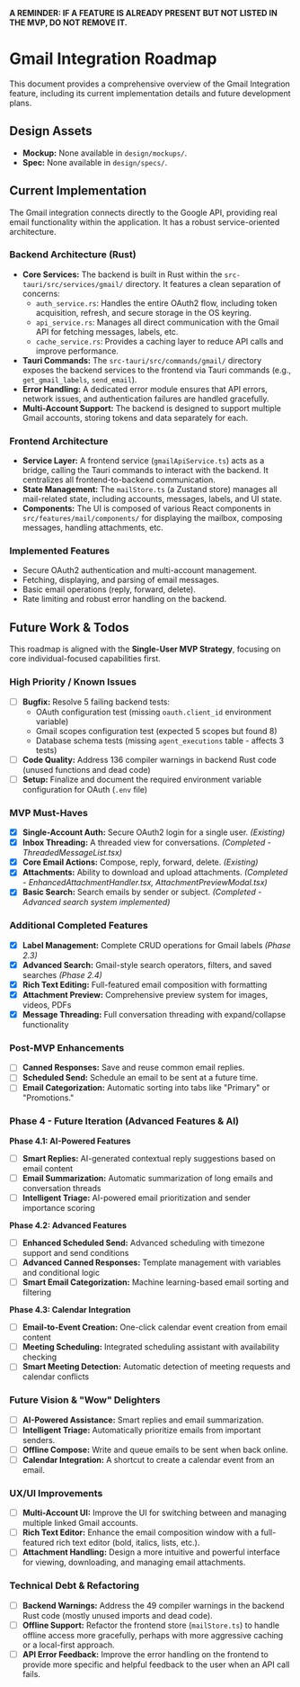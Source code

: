 **A REMINDER: IF A FEATURE IS ALREADY PRESENT BUT NOT LISTED IN THE MVP, DO NOT REMOVE IT.**

# Gmail Integration Roadmap

This document provides a comprehensive overview of the Gmail Integration feature, including its current implementation details and future development plans.

## Design Assets

- **Mockup:** None available in `design/mockups/`.
- **Spec:** None available in `design/specs/`.

## Current Implementation

The Gmail integration connects directly to the Google API, providing real email functionality within the application. It has a robust service-oriented architecture.

### Backend Architecture (Rust)

- **Core Services:** The backend is built in Rust within the `src-tauri/src/services/gmail/` directory. It features a clean separation of concerns:
    - `auth_service.rs`: Handles the entire OAuth2 flow, including token acquisition, refresh, and secure storage in the OS keyring.
    - `api_service.rs`: Manages all direct communication with the Gmail API for fetching messages, labels, etc.
    - `cache_service.rs`: Provides a caching layer to reduce API calls and improve performance.
- **Tauri Commands:** The `src-tauri/src/commands/gmail/` directory exposes the backend services to the frontend via Tauri commands (e.g., `get_gmail_labels`, `send_email`).
- **Error Handling:** A dedicated error module ensures that API errors, network issues, and authentication failures are handled gracefully.
- **Multi-Account Support:** The backend is designed to support multiple Gmail accounts, storing tokens and data separately for each.

### Frontend Architecture

- **Service Layer:** A frontend service (`gmailApiService.ts`) acts as a bridge, calling the Tauri commands to interact with the backend. It centralizes all frontend-to-backend communication.
- **State Management:** The `mailStore.ts` (a Zustand store) manages all mail-related state, including accounts, messages, labels, and UI state.
- **Components:** The UI is composed of various React components in `src/features/mail/components/` for displaying the mailbox, composing messages, handling attachments, etc.

### Implemented Features

- Secure OAuth2 authentication and multi-account management.
- Fetching, displaying, and parsing of email messages.
- Basic email operations (reply, forward, delete).
- Rate limiting and robust error handling on the backend.

## Future Work & Todos

This roadmap is aligned with the **Single-User MVP Strategy**, focusing on core individual-focused capabilities first.

### High Priority / Known Issues

- [ ] **Bugfix:** Resolve 5 failing backend tests:
  - OAuth configuration test (missing `oauth.client_id` environment variable)
  - Gmail scopes configuration test (expected 5 scopes but found 8)
  - Database schema tests (missing `agent_executions` table - affects 3 tests)
- [ ] **Code Quality:** Address 136 compiler warnings in backend Rust code (unused functions and dead code)
- [ ] **Setup:** Finalize and document the required environment variable configuration for OAuth (`.env` file)

### MVP Must-Haves

- [x] **Single-Account Auth:** Secure OAuth2 login for a single user. *(Existing)*
- [x] **Inbox Threading:** A threaded view for conversations. *(Completed - ThreadedMessageList.tsx)*
- [x] **Core Email Actions:** Compose, reply, forward, delete. *(Existing)*
- [x] **Attachments:** Ability to download and upload attachments. *(Completed - EnhancedAttachmentHandler.tsx, AttachmentPreviewModal.tsx)*
- [x] **Basic Search:** Search emails by sender or subject. *(Completed - Advanced search system implemented)*

### Additional Completed Features

- [x] **Label Management:** Complete CRUD operations for Gmail labels *(Phase 2.3)*
- [x] **Advanced Search:** Gmail-style search operators, filters, and saved searches *(Phase 2.4)*
- [x] **Rich Text Editing:** Full-featured email composition with formatting
- [x] **Attachment Preview:** Comprehensive preview system for images, videos, PDFs
- [x] **Message Threading:** Full conversation threading with expand/collapse functionality

### Post-MVP Enhancements

- [ ] **Canned Responses:** Save and reuse common email replies.
- [ ] **Scheduled Send:** Schedule an email to be sent at a future time.
- [ ] **Email Categorization:** Automatic sorting into tabs like "Primary" or "Promotions."

### Phase 4 - Future Iteration (Advanced Features & AI)

**Phase 4.1: AI-Powered Features**
- [ ] **Smart Replies:** AI-generated contextual reply suggestions based on email content
- [ ] **Email Summarization:** Automatic summarization of long emails and conversation threads
- [ ] **Intelligent Triage:** AI-powered email prioritization and sender importance scoring

**Phase 4.2: Advanced Features**
- [ ] **Enhanced Scheduled Send:** Advanced scheduling with timezone support and send conditions
- [ ] **Advanced Canned Responses:** Template management with variables and conditional logic
- [ ] **Smart Email Categorization:** Machine learning-based email sorting and filtering

**Phase 4.3: Calendar Integration**
- [ ] **Email-to-Event Creation:** One-click calendar event creation from email content
- [ ] **Meeting Scheduling:** Integrated scheduling assistant with availability checking
- [ ] **Smart Meeting Detection:** Automatic detection of meeting requests and calendar conflicts

### Future Vision & "Wow" Delighters

- [ ] **AI-Powered Assistance:** Smart replies and email summarization.
- [ ] **Intelligent Triage:** Automatically prioritize emails from important senders.
- [ ] **Offline Compose:** Write and queue emails to be sent when back online.
- [ ] **Calendar Integration:** A shortcut to create a calendar event from an email.

### UX/UI Improvements

- [ ] **Multi-Account UI:** Improve the UI for switching between and managing multiple linked Gmail accounts.
- [ ] **Rich Text Editor:** Enhance the email composition window with a full-featured rich text editor (bold, italics, lists, etc.).
- [ ] **Attachment Handling:** Design a more intuitive and powerful interface for viewing, downloading, and managing email attachments.

### Technical Debt & Refactoring

- [ ] **Backend Warnings:** Address the 49 compiler warnings in the backend Rust code (mostly unused imports and dead code).
- [ ] **Offline Support:** Refactor the frontend store (`mailStore.ts`) to handle offline access more gracefully, perhaps with more aggressive caching or a local-first approach.
- [ ] **API Error Feedback:** Improve the error handling on the frontend to provide more specific and helpful feedback to the user when an API call fails. 